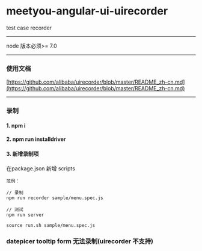 # meetyou-angular-ui-uirecorder
test case recorder

---
node 版本必须>= 7.0

---

### 使用文档
[https://github.com/alibaba/uirecorder/blob/master/README_zh-cn.md](https://github.com/alibaba/uirecorder/blob/master/README_zh-cn.md)

---

### 录制

#### 1. npm i
#### 2. npm run installdriver
#### 3. 新增录制项
在package.json 新增 scripts

```
范例：

// 录制
npm run recorder sample/menu.spec.js

// 测试
npm run server

source run.sh sample/menu.spec.js

```

### datepicer tooltip form 无法录制(uirecorder 不支持)
